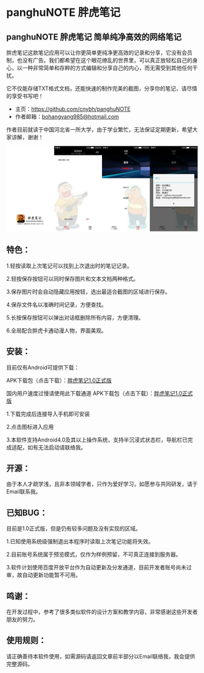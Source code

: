 # panghuNOTE 胖虎笔记
panghuNOTE 胖虎笔记 简单纯净高效的网络笔记
----------------------------------------

胖虎笔记这款笔记应用可以让你更简单更纯净更高效的记录和分享，它没有会员制，也没有广告。我们都希望在这个眼花缭乱的世界里，可以真正放轻松自己的身心，以一种非常简单和存粹的方式编辑和分享自己的内心，而无需受到其他任何干扰。

它不仅能存储TXT格式文档，还能快速的制作完美的截图，分享你的笔记，请尽情的享受书写吧！

* 主页：https://github.com/cnybh/panghuNOTE   
* 作者邮箱：bohangyang985@hotmail.com

作者目前就读于中国河北省一所大学，由于学业繁忙，无法保证定期更新，希望大家谅解，谢谢！

![image](https://github.com/cnybh/panghuNOTE/blob/master/view.png)

 特色：
------
1.轻按读取上次笔记可以找到上次退出时的笔记记录。

2.轻按保存按钮可以同时保存图片和文本文档两种格式。

3.保存图片时会自动隐藏应用按钮，选出最适合截图的区域进行保存。

4.保存文件名以准确时间记录，方便查找。

5.长按保存按钮可以弹出对话框删除所有内容，方便清理。

6.全局配合胖虎卡通动漫人物，界面美观。

 安装：
 -----
 目前仅有Android可提供下载：
 
 APK下载包（点击下载）：[胖虎笔记1.0正式版](https://github.com/cnybh/panghuNOTE/raw/master/%E8%83%96%E8%99%8E%E7%AC%94%E8%AE%B01.0%E6%AD%A3%E5%BC%8F%E7%89%88.apk)
 
 国内用户速度过慢请使用此下载通道 APK下载包（点击下载）：[胖虎笔记1.0正式版](https://coding.net/u/CNybh/p/panghuNOTE/git/blob/master/%E8%83%96%E8%99%8E%E7%AC%94%E8%AE%B01.0%E6%AD%A3%E5%BC%8F%E7%89%88.apk)
 
 1.下载完成后连接导入手机即可安装
 
 2.点击图标进入应用
 
 3.本软件支持Android4.0及其以上操作系统，支持半沉浸式状态栏，导航栏已完成适配，如有无法启动请联络我。
 
 开源：
 -----
 由于本人才疏学浅，且非本领域学者，只作为爱好学习，如愿参与共同研发，请于Email联系我。
 
 已知BUG：
 --------
 目前是1.0正式版，但是仍有较多问题及没有实现的区域。
 
 1.已知使用系统级强制退出本程序时读取上次笔记功能将失效。
 
 2.目前账号系统属于预览模式，仅作为样例预留，不可真正连接到服务器。
 
 3.软件计划使用百度开放平台作为自动更新及分发通道，目前开发者账号尚未过审，故自动更新功能暂不可用。
 
 鸣谢：
 ------
 在开发过程中，参考了很多类似软件的设计方案和教学内容，非常感谢这些开发者朋友的努力。
 
 使用规则：
 ---------
 请正确善待本软件使用，如需源码请返回文章前半部分以Email联络我，我会提供完整源码。
 
 
 
